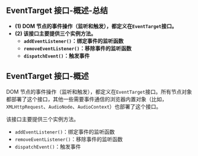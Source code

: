## EventTarget 接口-概述-总结

- **(1) DOM 节点的事件操作（监听和触发），都定义在`EventTarget`接口。**
- **(2) 该接口主要提供三个实例方法。**
  - **`addEventListener()`：绑定事件的监听函数**
  - **`removeEventListener()`：移除事件的监听函数**
  - **`dispatchEvent()`：触发事件**

## EventTarget 接口-概述

DOM 节点的事件操作（监听和触发），都定义在`EventTarget`接口。所有节点对象都部署了这个接口，其他一些需要事件通信的浏览器内置对象（比如，`XMLHttpRequest`、`AudioNode`、`AudioContext`）也部署了这个接口。

该接口主要提供三个实例方法。

- `addEventListener()`：绑定事件的监听函数
- `removeEventListener()`：移除事件的监听函数
- `dispatchEvent()`：触发事件
